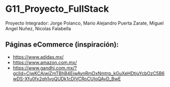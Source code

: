 # G11_Proyecto_FullStack
Proyecto Integrador: Jorge Polanco, Mario Alejandro Puerta Zarate, Miguel Angel Nuñez, Nicolas Falabella

## Páginas eCommerce (inspiración):
* https://www.adidas.mx/
* https://www.amazon.com.mx/
* https://www.gandhi.com.mx/?gclid=CjwKCAjwjZmTBhB4EiwAynRmDxNmtrp_kGuXeHDtjuYcbOzC5B6wDS-Xfu0fx2qh1voQUDk1cDlVCRoCUIoQAvD_BwE

